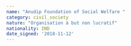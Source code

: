 ```yaml
---
name: "Anudip Foundation of Social Welfare "
category: civil_society
nature: "Organisation à but non lucratif"
nationality: IND
date_signed: '2018-11-12'
---
```

    